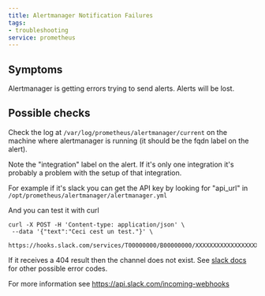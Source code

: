 ```yaml
---
title: Alertmanager Notification Failures
tags:
- troubleshooting
service: prometheus
---
```


## Symptoms

Alertmanager is getting errors trying to send alerts. Alerts will be
lost.

## Possible checks

Check the log at `/var/log/prometheus/alertmanager/current` on the
machine where alertmanager is running (it should be the fqdn label on
the alert).

Note the "integration" label on the alert. If it's only one
integration it's probably a problem with the setup of that
integration.

For example if it's slack you can get the API key by looking for
"api_url" in `/opt/prometheus/alertmanager/alertmanager.yml`

And you can test it with curl

```
curl -X POST -H 'Content-type: application/json' \
 --data '{"text":"Ceci cest un test."}' \
 https://hooks.slack.com/services/T00000000/B00000000/XXXXXXXXXXXXXXXXXXXXXXXX
```

If it receives a 404 result then the channel does not exist. See [slack docs](https://api.slack.com/changelog/2016-05-17-changes-to-errors-for-incoming-webhooks) for other possible error codes.

For more information see https://api.slack.com/incoming-webhooks
